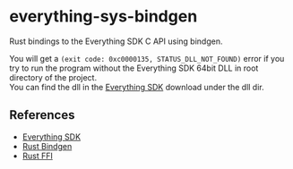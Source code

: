 # everything-sys-bindgen
Rust bindings to the Everything SDK C API using bindgen.

You will get a `(exit code: 0xc0000135, STATUS_DLL_NOT_FOUND)` error if you try to run the program without the Everything SDK 64bit DLL in root directory of the project.  
You can find the dll in the [Everything SDK](https://www.voidtools.com/support/everything/sdk/) download under the dll dir. 
## References
- [Everything SDK](https://www.voidtools.com/support/everything/sdk/)
- [Rust Bindgen](https://rust-lang.github.io/rust-bindgen/)
- [Rust FFI](https://doc.rust-lang.org/nomicon/ffi.html)
